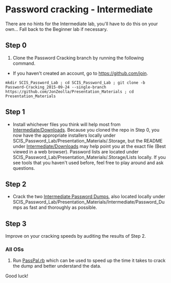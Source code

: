 # Password cracking - Intermediate  

There are no hints for the Intermediate lab, you'll have to do this on your own...  Fall back to the Beginner lab if necessary.  

## Step 0
1. Clone the Password Cracking branch by running the following command.
  * If you haven't created an account, go to https://github.com/join.
```
mkdir SCIS_Password_Lab ; cd SCIS_Password_Lab ; git clone -b Password-Cracking_2015-09-24 --single-branch https://github.com/JonZeolla/Presentation_Materials ; cd Presentation_Materials
```

## Step 1  
* Install whichever files you think will help most from [Intermediate/Downloads](https://github.com/JonZeolla/Presentation_Materials/tree/master/Password-Cracking_2015-09-24/Intermediate/Downloads).  Because you cloned the repo in Step 0, you now have the appropriate installers locally under SCIS_Password_Lab/Presentation_Materials/.Storage, but the README under [Intermediate/Downloads](https://github.com/JonZeolla/Presentation_Materials/tree/master/Password-Cracking_2015-09-24/Intermediate/Downloads) may help point you at the exact file (Best viewed in a web browser).  Password lists are located under SCIS_Password_Lab/Presentation_Materials/.Storage/Lists locally.  If you see tools that you haven't used before, feel free to play around and ask questions.  

## Step 2  
* Crack the two [Intermediate Password Dumps](https://github.com/JonZeolla/Presentation_Materials/tree/master/Password-Cracking_2015-09-24/Intermediate/Password_Dumps), also located locally under SCIS_Password_Lab/Presentation_Materials/Intermediate/Password_Dumps as fast and thoroughly as possible.  

## Step 3  
Improve on your cracking speeds by auditing the results of Step 2.  

### All OSs  
1.  Run [PassPal.rb](https://github.com/JonZeolla/Presentation_Materials/blob/master/Password-Cracking_2015-09-24/.Storage/passpal.rb) which can be used to speed up the time it takes to crack the dump and better understand the data.  

Good luck!  
